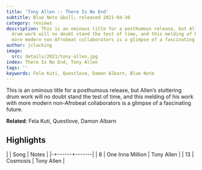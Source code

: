 ```yaml
---
title: 'Tony Allen :: There Is No End'
subtitle: Blue Note &bull; released 2021-04-30
category: reviews
description: This is an ominous title for a posthumous release, but Allen’s stuttering
  drum work will no doubt stand the test of time, and this melding of his work with
  more modern non-Afrobeat collaborators is a glimpse of a fascinating future.
author: jclacking
image:
  src: details/2021/tony-allen.jpg
index: There Is No End, Tony Allen
tags: ''
keywords: Fela Kuti, Questlove, Damon Albarn, Blue Note
---
```

This is an ominous title for a posthumous release, but Allen’s stuttering drum work will no doubt stand the test of time, and this melding of his work with more modern non-Afrobeat collaborators is a glimpse of a fascinating future.<!--more-->

**Related**: Fela Kuti, Questlove, Damon Albarn

## Highlights

| | Song | Notes |
|-+------+-------|
| 8 | One Inna Million | Tony Allen |
| 13 | Cosmosis | Tony Allen |

